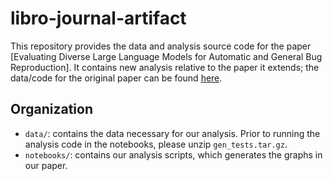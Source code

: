 # libro-journal-artifact

This repository provides the data and analysis source code for the paper
[Evaluating Diverse Large Language Models for Automatic and General Bug Reproduction].
It contains new analysis relative to the paper it extends; the data/code
for the original paper can be found [here](https://github.com/coinse/libro).

## Organization

 * `data/`: contains the data necessary for our analysis. Prior to running the analysis code in the notebooks, please unzip `gen_tests.tar.gz`.
 * `notebooks/`: contains our analysis scripts, which generates the graphs in our paper.
